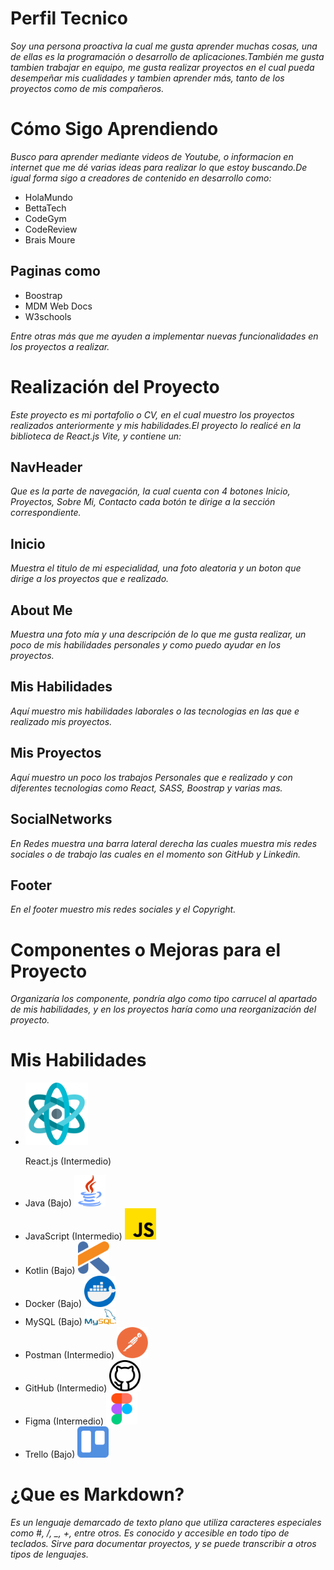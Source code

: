 # Perfil Tecnico

_Soy una persona proactiva la cual me gusta aprender muchas cosas, una de ellas es la programación o desarrollo de aplicaciones.También me gusta tambien trabajar en equipo, me gusta realizar proyectos en el cual pueda desempeñar mis cualidades y tambien aprender más, tanto de los proyectos como de mis compañeros._

# Cómo Sigo Aprendiendo

_Busco para aprender mediante videos de Youtube, o informacion en internet que me dé varias ideas para realizar lo que estoy buscando.De igual forma sigo a creadores de contenido en desarrollo como:_

- HolaMundo
- BettaTech
- CodeGym
- CodeReview
- Brais Moure

## Paginas como

- Boostrap
- MDM Web Docs
- W3schools

_Entre otras más que me ayuden a implementar nuevas funcionalidades en los proyectos a realizar._

# Realización del Proyecto

_Este proyecto es mi portafolio o CV, en el cual muestro los proyectos realizados anteriormente y mis habilidades.El proyecto lo realicé en la biblioteca de React.js Vite, y contiene un:_

## NavHeader

_Que es la parte de navegación, la cual cuenta con 4 botones Inicio, Proyectos, Sobre Mi, Contacto cada botón te dirige a la sección correspondiente._

## Inicio

_Muestra el titulo de mi especialidad, una foto aleatoria y un boton que dirige a los proyectos que e realizado._

## About Me

_Muestra una foto mía y una descripción de lo que me gusta realizar, un poco de mis habilidades personales y como puedo ayudar en los proyectos._

## Mis Habilidades

_Aquí muestro mis habilidades laborales o las tecnologias en las que e realizado mis proyectos._

## Mis Proyectos

_Aquí muestro un poco los trabajos Personales que e realizado y con diferentes tecnologias como React, SASS, Boostrap y varias mas._

## SocialNetworks

_En Redes muestra una barra lateral derecha las cuales muestra mis redes sociales o de trabajo las cuales en el momento son GitHub y Linkedin._

## Footer

_En el footer muestro mis redes sociales y el Copyright._

# Componentes o Mejoras para el Proyecto

_Organizaría los componente, pondría algo como tipo carrucel al apartado de mis habilidades, y en los proyectos haría como una reorganización del proyecto._

# Mis Habilidades

- <div>
    <img src="src/assets/React.png" alt="React.js" width="100">
    <p>React.js (Intermedio)</p>
  </div>
- Java (Bajo)
  <img src="src/assets/Java.png" alt="Java" width="50">
- JavaScript (Intermedio)
  <img src="src/assets/Javascript.png" alt="JavaScript" width="50">
- Kotlin (Bajo)
  <img src="src/assets/Kotlin.png" alt="Kotlin" width="50">
- Docker (Bajo)
  <img src="src/assets/Docker.png" alt="Docker" width="50">
- MySQL (Bajo)
  <img src="src/assets/MySQL.png" alt="MySQL" width="50">
- Postman (Intermedio)
  <img src="src/assets/Postman.png" alt="Postman" width="50">
- GitHub (Intermedio)
  <img src="src/assets/GitHub.png" alt="GitHub" width="50">
- Figma (Intermedio)
  <img src="src/assets/Figma.png" alt="Figma" width="50">
- Trello (Bajo)
  <img src="src/assets/Trello.png" alt="Trello" width="50">

# ¿Que es Markdown?

_Es un lenguaje demarcado de texto plano que utiliza caracteres especiales como #, /, \_, +, entre otros. Es conocido y accesible en todo tipo de teclados. Sirve para documentar proyectos, y se puede transcribir a otros tipos de lenguajes._
